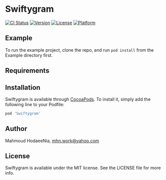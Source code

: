 # Swiftygram

[![CI Status](https://img.shields.io/travis/M-H-N/Swiftygram.svg?style=flat)](https://travis-ci.org/M-H-N/Swiftygram)
[![Version](https://img.shields.io/cocoapods/v/Swiftygram.svg?style=flat)](https://cocoapods.org/pods/Swiftygram)
[![License](https://img.shields.io/cocoapods/l/Swiftygram.svg?style=flat)](https://cocoapods.org/pods/Swiftygram)
[![Platform](https://img.shields.io/cocoapods/p/Swiftygram.svg?style=flat)](https://cocoapods.org/pods/Swiftygram)

## Example

To run the example project, clone the repo, and run `pod install` from the Example directory first.

## Requirements

## Installation

Swiftygram is available through [CocoaPods](https://cocoapods.org). To install
it, simply add the following line to your Podfile:

```ruby
pod 'Swiftygram'
```

## Author

Mahmoud HodaeeNia, mhn.work@yahoo.com

## License

Swiftygram is available under the MIT license. See the LICENSE file for more info.
